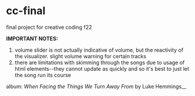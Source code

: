 # cc-final
final project for creative coding f22

**IMPORTANT NOTES:**
1. volume slider is not actually indicative of volume, but the reactivity of the visualizer. slight volume warning for certain tracks
2. there are limitations with skimming through the songs due to usage of html elements--they cannot update as quickly and so it's best to just let the song run its course

album: _When Facing the Things We Turn Away From_ by Luke Hemmings__
